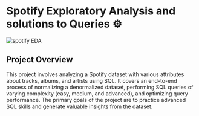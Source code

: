 
# Spotify Exploratory Analysis and solutions to Queries ⚙️
![spotify EDA](https://github.com/user-attachments/assets/516d412e-333d-4019-b250-81bf7a8f9acd)


## Project Overview 
This project involves analyzing a Spotify dataset with various attributes about tracks, albums, and artists using SQL. It covers an end-to-end process of normalizing a denormalized dataset, performing SQL queries of varying complexity (easy, medium, and advanced), and optimizing query performance. The primary goals of the project are to practice advanced SQL skills and generate valuable insights from the dataset.
